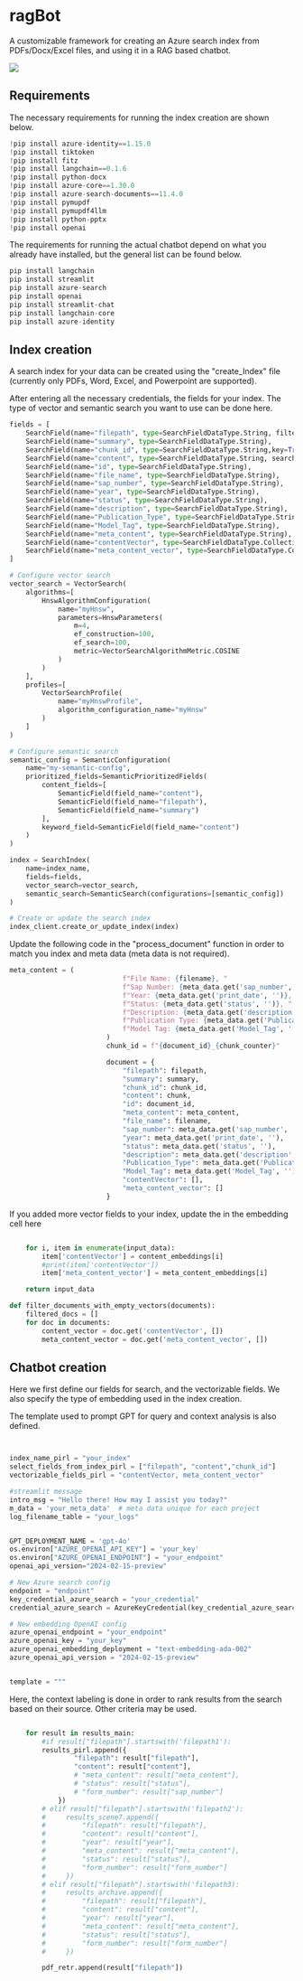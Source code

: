 # ragBot
A customizable framework for creating an Azure search index from PDFs/Docx/Excel files, and using it in a RAG based chatbot.

<img src="https://github.com/kbansal98/ragBot/blob/main/ragArch.jpg"/>

## Requirements

The necessary requirements for running the index creation are shown below. 

```python
!pip install azure-identity==1.15.0
!pip install tiktoken
!pip install fitz
!pip install langchain==0.1.6
!pip install python-docx
!pip install azure-core==1.30.0
!pip install azure-search-documents==11.4.0
!pip install pymupdf
!pip install pymupdf4llm
!pip install python-pptx
!pip install openai
```

The requirements for running the actual chatbot depend on what you already have installed, but the general list can be found below.

```python
pip install langchain
pip install streamlit
pip install azure-search
pip install openai
pip install streamlit-chat
pip install langchain-core
pip install azure-identity
```

## Index creation

A search index for your data can be created using the "create_Index" file (currently only PDFs, Word, Excel, and Powerpoint are supported).

After entering all the necessary credentials, the fields for your index. The type of vector and semantic search you want to use can be done here.
```python
fields = [
    SearchField(name="filepath", type=SearchFieldDataType.String, filterable=True, sortable=True),
    SearchField(name="summary", type=SearchFieldDataType.String),
    SearchField(name="chunk_id", type=SearchFieldDataType.String,key=True),
    SearchField(name="content", type=SearchFieldDataType.String, searchable=True),
    SearchField(name="id", type=SearchFieldDataType.String),
    SearchField(name="file_name", type=SearchFieldDataType.String),
    SearchField(name="sap_number", type=SearchFieldDataType.String),
    SearchField(name="year", type=SearchFieldDataType.String),
    SearchField(name="status", type=SearchFieldDataType.String),
    SearchField(name="description", type=SearchFieldDataType.String),
    SearchField(name="Publication_Type", type=SearchFieldDataType.String),
    SearchField(name="Model_Tag", type=SearchFieldDataType.String),
    SearchField(name="meta_content", type=SearchFieldDataType.String),
    SearchField(name="contentVector", type=SearchFieldDataType.Collection(SearchFieldDataType.Single), searchable=True, vector_search_dimensions=1536, vector_search_profile_name="myHnswProfile"),
    SearchField(name="meta_content_vector", type=SearchFieldDataType.Collection(SearchFieldDataType.Single), searchable=True, vector_search_dimensions=1536, vector_search_profile_name="myHnswProfile")
]

# Configure vector search
vector_search = VectorSearch(
    algorithms=[
        HnswAlgorithmConfiguration(
            name="myHnsw",
            parameters=HnswParameters(
                m=4,
                ef_construction=100,
                ef_search=100,
                metric=VectorSearchAlgorithmMetric.COSINE
            )
        )
    ],
    profiles=[
        VectorSearchProfile(
            name="myHnswProfile",
            algorithm_configuration_name="myHnsw"
        )
    ]
)

# Configure semantic search
semantic_config = SemanticConfiguration(
    name="my-semantic-config",
    prioritized_fields=SemanticPrioritizedFields(
        content_fields=[
            SemanticField(field_name="content"),
            SemanticField(field_name="filepath"),
            SemanticField(field_name="summary")
        ],
        keyword_field=SemanticField(field_name="content")
    )
)

index = SearchIndex(
    name=index_name,
    fields=fields,
    vector_search=vector_search,
    semantic_search=SemanticSearch(configurations=[semantic_config])
)

# Create or update the search index
index_client.create_or_update_index(index)

```

Update the following code in the "process_document" function in order to match you index and meta data (meta data is not required).
```python
meta_content = (
                            f"File Name: {filename}, "
                            f"Sap Number: {meta_data.get('sap_number', '')}, "
                            f"Year: {meta_data.get('print_date', '')}, "
                            f"Status: {meta_data.get('status', '')}, "
                            f"Description: {meta_data.get('description', '')}, "
                            f"Publication Type: {meta_data.get('Publication_Type', '')}, "
                            f"Model Tag: {meta_data.get('Model_Tag', '')}"
                        )
                        chunk_id = f"{document_id}_{chunk_counter}"

                        document = {
                            "filepath": filepath,
                            "summary": summary,
                            "chunk_id": chunk_id,
                            "content": chunk,
                            "id": document_id,
                            "meta_content": meta_content,
                            "file_name": filename,
                            "sap_number": meta_data.get('sap_number', ''),
                            "year": meta_data.get('print_date', ''),
                            "status": meta_data.get('status', ''),
                            "description": meta_data.get('description', ''),
                            "Publication_Type": meta_data.get('Publication_Type', ''),
                            "Model_Tag": meta_data.get('Model_Tag', ''),
                            "contentVector": [],
                            "meta_content_vector": []
                        }
```

If you added more vector fields to your index, update the in the embedding cell here
```python

    for i, item in enumerate(input_data):
        item['contentVector'] = content_embeddings[i]
        #print(item['contentVector'])
        item['meta_content_vector'] = meta_content_embeddings[i]

    return input_data

def filter_documents_with_empty_vectors(documents):
    filtered_docs = []
    for doc in documents:
        content_vector = doc.get('contentVector', [])
        meta_content_vector = doc.get('meta_content_vector', [])
```

## Chatbot creation

Here we first define our fields for search, and the vectorizable fields. We also specify the type of embedding used in the index creation. 

The template used to prompt GPT for query and context analysis is also defined.

```python


index_name_pirl = "your_index"
select_fields_from_index_pirl = ["filepath", "content","chunk_id"]
vectorizable_fields_pirl = "contentVector, meta_content_vector"

#streamlit message
intro_msg = "Hello there! How may I assist you today?"
m_data = 'your_meta_data'  # meta data unique for each project
log_filename_table = "your_logs"


GPT_DEPLOYMENT_NAME = 'gpt-4o'
os.environ["AZURE_OPENAI_API_KEY"] = 'your_key'
os.environ["AZURE_OPENAI_ENDPOINT"] = "your_endpoint"
openai_api_version="2024-02-15-preview"

# New Azure search config
endpoint = "endpoint"
key_credential_azure_search = "your_credential"
credential_azure_search = AzureKeyCredential(key_credential_azure_search)

# New embedding OpenAI config
azure_openai_endpoint = "your_endpoint"
azure_openai_key = "your_key"
azure_openai_embedding_deployment = "text-embedding-ada-002"
azure_openai_api_version = "2024-02-15-preview" 


template = """

```

Here, the context labeling is done in order to rank results from the search based on their source. Other criteria may be used.
```python

    for result in results_main:
        #if result["filepath"].startswith('filepath1'):
        results_pirl.append({
                "filepath": result["filepath"],
                "content": result["content"],
                # "meta_content": result["meta_content"],
                # "status": result["status"],
                # "form_number": result["sap_number"]
            })
        # elif result["filepath"].startswith('filepath2'):
        #     results_scene7.append({
        #         "filepath": result["filepath"],
        #         "content": result["content"],
        #         "year": result["year"],
        #         "meta_content": result["meta_content"],
        #         "status": result["status"],
        #         "form_number": result["form_number"]
        #     })
        # elif result["filepath"].startswith('filepath3):
        #     results_archive.append({
        #         "filepath": result["filepath"],
        #         "content": result["content"],
        #         "year": result["year"],
        #         "meta_content": result["meta_content"],
        #         "status": result["status"],
        #         "form_number": result["form_number"]
        #     })

        pdf_retr.append(result["filepath"])
```
        

